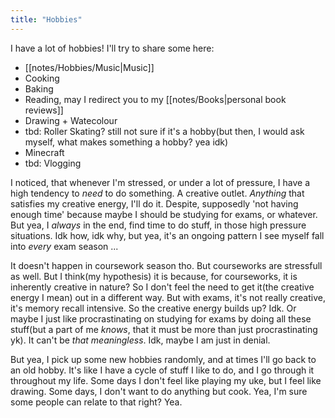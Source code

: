 ```yaml
---
title: "Hobbies"
---
```

I have a lot of hobbies! I'll try to share some here:

- [[notes/Hobbies/Music|Music]]
- Cooking
- Baking
- Reading, may I redirect you to my [[notes/Books|personal book reviews]]
- Drawing + Watecolour
- tbd: Roller Skating? still not sure if it's a hobby(but then, I would ask myself, what makes something a hobby? yea idk)
- Minecraft
- tbd: Vlogging

I noticed, that whenever I'm stressed, or under a lot of pressure, I have a high tendency to *need* to do something. A creative outlet. *Anything* that satisfies my creative energy, I'll do it. Despite, supposedly 'not having enough time' because maybe I should be studying for exams, or whatever. But yea, I *always* in the end, find time to do stuff, in those high pressure situations. Idk how, idk why, but yea, it's an ongoing pattern I see myself fall into *every* exam season ...  

It doesn't happen in coursework season tho. But courseworks are stressfull as well. But I think(my hypothesis) it is because, for courseworks, it is inherently creative in nature? So I don't feel the need to get it(the creative energy I mean) out in a different way. But with exams, it's not really creative, it's memory recall intensive. So the creative energy builds up? Idk. Or maybe I just like procrastinating on studying for exams by doing all these stuff(but a part of me *knows*, that it must be more than just procrastinating yk). It can't be *that meaningless*. Idk, maybe I am just in denial.  

But yea, I pick up some new hobbies randomly, and at times I'll go back to an old hobby. It's like I have a cycle of stuff I like to do, and I go through it throughout my life. Some days I don't feel like playing my uke, but I feel like drawing. Some days, I don't want to do anything but cook. Yea, I'm sure some people can relate to that right? Yea.  